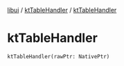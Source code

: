 [libui](../README.md) / [ktTableHandler](README.md) / [ktTableHandler](kt-table-handler.md)

# ktTableHandler

`ktTableHandler(rawPtr: NativePtr)`